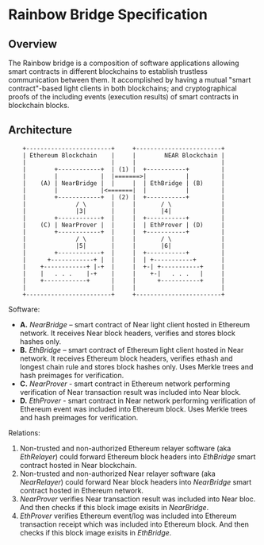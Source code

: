# Rainbow Bridge Specification

## Overview

The Rainbow bridge is a composition of software applications allowing smart contracts in different blockchains to establish trustless communication between them. It accomplished by having a mutual "smart contract"-based light clients in both blockchains; and cryptographical proofs of the including events (execution results) of smart contracts in blockchain blocks.

## Architecture

```
    +------------------------+     +------------------------+
    | Ethereum Blockchain    |     |        NEAR Blockchain |
    |                        |     |                        |
    |        +------------+  | (1) |  +-----------+         |
    |        |            |  |=======>|           |         |
    |    (A) | NearBridge |  |     |  | EthBridge | (B)     |
    |        |            |<=======|  |           |         |
    |        +------------+  | (2) |  +-----------+         |
    |              / \       |     |       / \              |
    |              |3|       |     |       |4|              |
    |        +------------+  |     |  +-----------+         |
    |    (C) | NearProver |  |     |  | EthProver | (D)     |
    |        +------------+  |     |  +-----------+         |
    |              / \       |     |       / \              |
    |              |5|       |     |       |6|              |
    |        +------------+  |     |  +-----------+         |
    |      +------------+ |  |     |  | +-----------+       |
    |    +------------+ |-+  |     |  +-| +-----------+     |
    |    |   . . .    |-+    |     |    +-|   . . .   |     |
    |    +------------+      |     |      +-----------+     |
    |                        |     |                        |
    +------------------------+     +------------------------+
```

Software:
- **A.** *NearBridge* – smart contract of Near light client hosted in Ethereum network. It receives Near block headers, verifies and stores block hashes only.
- **B.** *EthBridge* – smart contract of Ethereum light client hosted in Near network. It receives Ethereum block headers, verifies ethash and longest chain rule and stores block hashes only. Uses Merkle trees and hash preimages for verification.
- **C.** *NearProver* - smart contract in Ethereum network performing verification of Near transaction result was included into Near block.
- **D.** *EthProver* - smart contract in Near network performing verification of Ethereum event was included into Ethereum block. Uses Merkle trees and hash preimages for verification.

Relations:
1. Non-trusted and non-authorized Ethereum relayer software (aka *EthRelayer*) could forward Ethereum block headers into *EthBridge* smart contract hosted in Near blockchain.
2. Non-trusted and non-authorized Near relayer software (aka *NearRelayer*) could forward Near block headers into *NearBridge* smart contract hosted in Ethereum network.
3. *NearProver* verifies Near transaction result was included into Near bloc. And then checks if this block image exisits in *NearBridge*.
4. *EthProver* verifies Ethereum event/log was included into Ethereum transaction receipt which was included into Ethereum block. And then checks if this block image exisits in *EthBridge*.
